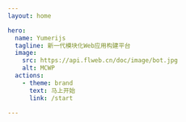```yaml
---
layout: home

hero:
  name: Yumerijs
  tagline: 新一代模块化Web应用构建平台
  image:
    src: https://api.flweb.cn/doc/image/bot.jpg
    alt: MCWP
  actions:
    - theme: brand
      text: 马上开始
      link: /start

---
```

